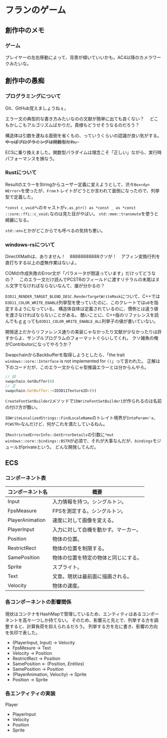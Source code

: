 # フランのゲーム

## 創作中のメモ

### ゲーム

プレイヤーの左右移動によって、背景が傾いていいかも。AC4以降のカメラワークみたいな。

## 創作中の愚痴

### プログラミングについて

Git、GitHub覚えましょうねぇ。

エラー文の典型的な書き方みたいなのの文献が簡単に出ても良くない？　
どこもかしこもアルゴリズムばかりだ。貴様もどうせそうなるのだろう？

構造体は引数を連ねる面倒を省くもの、っていうくらいの認識が良い気がする。
~~やっぱプログラミングは関数型だわ。~~

ECSに乗り換えました。関数型パラダイムは理念こそ「正しい」ながら、実行時パフォーマンスを損なう。

### Rustについて

ResultのエラーをStringからユーザー定義に変えようとして、渋々`Box<dyn WError>`を使ったが、`From`トレイトがどうとか言われて面倒になったので、列挙型で定義した。

`*const c_void`へのキャストが`v.as_ptr() as *const _ as *const ::core::ffi::c_void;`なのは見た目がやばい。
`std::mem::transmute`を使うと綺麗になる。

`std::env`とかがどこからでも呼べるの気持ち悪い。

### windows-rsについて

DirectXMathは、ありません！　88888888888クソが！　アフィン変換行列を直打ちする以上の虚無作業はないよ。

COMの作成失敗のError文が「パラメータが間違っています」だけってどうなの？　
このエラー文だけ読んでPCSTRのフィールドに渡すリテラルの末尾はヌル文字でなければならないなんて、誰が分かるの？

`D3D11_RENDER_TARGET_BLEND_DESC.RenderTargetWriteMask`について、C++では`D3D11_COLOR_WRITE_ENABLE`列挙型を使っていたのに、このクレートでは`u8`を指定するようになっている。
構造体自体は定義されているのに、慣例とは違う値を渡さなければならないことがある。
酷いことに、C++版のリファレンスを読んでもｇｇっても`D3D11_COLOR_WRITE_ENABLE_ALL`列挙子の値が書いていない。

開発途上だからリファレンス通りの実装じゃなかったり文献が少なかったりは許すからよ、サンプルプログラムのフォーマットぐらいしてくれ。
クソ雑魚の俺がContributorになってやろうか？

SwapchainからBackbufferを取得しようとしたら、「the trait `windows::core::Interface` is not implemented for `()`」って言われた。
正解は下のコードだが、このエラー文からじゃ型推論エラーとは分からんやろ。

```rust
// 誤
swapchain.GetBuffer(0)
// 正
swapchain.GetBuffer::<ID3D11Texture2D>(0)
```

`CreateFontSetBuilder2`メソッドで`IDWriteFontSetBuilder1`が作られるのは名前の付け方が酷い。

`IDWriteLocalizedStrings::FindLocaleName`のトレイト境界が`IntoParam<'a, PCWSTR>`なんだけど、何がこれを満たしているねん。

`IRestrictedErrorInfo::GetErrorDetails`の引数に`*mut windows::core::bindings::BSTR`が必須で、それが大事なんだが、`bindings`モジュールがprivateという。
どんな開発してんだ。

## ECS

### コンポーネント表

| コンポーネント名 | 概要 |
| ----- | ----- |
| Input | 入力情報を持つ。シングルトン。 |
| FpsMeasure | FPSを測定する。シングルトン。 |
| PlayerAnimation | 速度に対して画像を変える。 |
| PlayerInput | 入力に対して自機を動かす。マーカー。 |
| Position | 物体の位置。 |
| RestrictRect | 物体の位置を制限する。 |
| SamePosition | 物体の位置を特定の物体と同じにする。 |
| Sprite | スプライト。 |
| Text | 文章。現状は最前面に描画される。 |
| Velocity | 物体の速度。 |

### 各コンポーネントの影響関係

現状はコンテナをHashMapで管理しているため、エンティティはあるコンポーネントを高々一つしか持てない。
そのため、影響元と先とで、列挙する方を調整すると、計算負荷を抑えられるだろう。
列挙する方を左に書き、影響の方向を矢印で表した。

* (PlayerInput, Input) -> Velocity
* FpsMesure -> Text
* Velocity -> Position
* RestrictRect -> Position
* SamePosition <- (Position, *Entities*)
* SamePosition -> Position
* (PlayerAnimation, Velocity) -> Sprite
* Position -> Sprite

### 各エンティティの実装

Player

* PlayerInput
* Velocity
* Position
* Sprite
